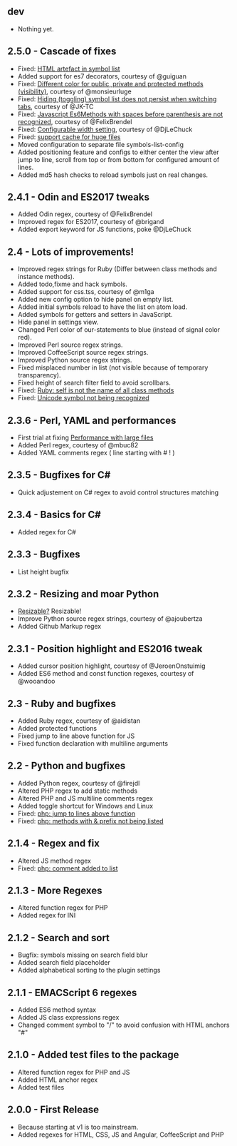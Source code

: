 ## dev
* Nothing yet.

## 2.5.0 - Cascade of fixes
* Fixed: [HTML artefact in symbol list](https://github.com/7ute/symbols-list/issues/57)
* Added support for es7 decorators, courtesy of @guiguan
* Fixed: [Different color for public, private and protected methods (visibility)](https://github.com/7ute/symbols-list/issues/54), courtesy of @monsieurluge
* Fixed: [Hiding (toggling) symbol list does not persist when switching tabs](https://github.com/7ute/symbols-list/issues/51), courtesy of @JK-TC
* Fixed: [Javascript Es6Methods with spaces before parenthesis are not recognized](https://github.com/7ute/symbols-list/issues/58), courtesy of @FelixBrendel
* Fixed: [Configurable width setting](https://github.com/7ute/symbols-list/issues/46), courtesy of @DjLeChuck
* Fixed: [support cache for huge files](https://github.com/7ute/symbols-list/issues/47)
* Moved configuration to separate file symbols-list-config
* Added positioning feature and configs to either center the view after jump to line, scroll from top or from bottom for configured amount of lines.
* Added md5 hash checks to reload symbols just on real changes.

## 2.4.1 - Odin and ES2017 tweaks
* Added Odin regex, courtesy of @FelixBrendel
* Improved regex for ES2017, courtesy of @brigand
* Added export keyword for JS functions, poke @DjLeChuck

## 2.4 - Lots of improvements!
* Improved regex strings for Ruby (Differ between class methods and instance methods).
* Added todo,fixme and hack symbols.
* Added support for css.tss, courtesy of @m1ga
* Added new config option to hide panel on empty list.
* Added initial symbols reload to have the list on atom load.
* Added symbols for getters and setters in JavaScript.
* Hide panel in settings view.
* Changed Perl color of our-statements to blue (instead of signal color red).
* Improved Perl source regex strings.
* Improved CoffeeScript source regex strings.
* Improved Python source regex strings.
* Fixed misplaced number in list (not visible because of temporary transparency).
* Fixed height of search filter field to avoid scrollbars.
* Fixed: [Ruby: self is not the name of all class methods](https://github.com/7ute/symbols-list/issues/26)
* Fixed: [Unicode symbol not being recognized](https://github.com/7ute/symbols-list/issues/28)

## 2.3.6 - Perl, YAML and performances
* First trial at fixing [Performance with large files](https://github.com/7ute/symbols-list/issues/36)
* Added Perl regex, courtesy of @mbuc82
* Added YAML comments regex ( line starting with # ! )

## 2.3.5 - Bugfixes for C#
* Quick adjustement on C# regex to avoid control structures matching

## 2.3.4 - Basics for C#
* Added regex for C#

## 2.3.3 - Bugfixes
* List height bugfix

## 2.3.2 - Resizing and moar Python
* [Resizable?](https://github.com/7ute/symbols-list/issues/19) Resizable!
* Improve Python source regex strings, courtesy of @ajoubertza
* Added Github Markup regex

## 2.3.1 - Position highlight and ES2016 tweak
* Added cursor position highlight, courtesy of @JeroenOnstuimig
* Added ES6 method and const function regexes, courtesy of @wooandoo

## 2.3 - Ruby and bugfixes
* Added Ruby regex, courtesy of @aidistan
* Added protected functions
* Fixed jump to line above function for JS
* Fixed function declaration with multiline arguments

## 2.2 - Python and bugfixes
* Added Python regex, courtesy of @firejdl
* Altered PHP regex to add static methods
* Altered PHP and JS multiline comments regex
* Added toggle shortcut for Windows and Linux
* Fixed: [php: jump to lines above function](https://github.com/7ute/symbols-list/issues/8)
* Fixed: [php: methods with & prefix not being listed](https://github.com/7ute/symbols-list/issues/9)

## 2.1.4 - Regex and fix
* Altered JS method regex
* Fixed: [php: comment added to list](https://github.com/7ute/symbols-list/issues/7)

## 2.1.3 - More Regexes
* Altered function regex for PHP
* Added regex for INI

## 2.1.2 - Search and sort
* Bugfix: symbols missing on search field blur
* Added search field placeholder
* Added alphabetical sorting to the plugin settings

## 2.1.1 - EMACScript 6 regexes
* Added ES6 method syntax
* Added JS class expressions regex
* Changed comment symbol to "/" to avoid confusion with HTML anchors "#"

## 2.1.0 - Added test files to the package
* Altered function regex for PHP and JS
* Added HTML anchor regex
* Added test files

## 2.0.0 - First Release
* Because starting at v1 is too mainstream.
* Added regexes for HTML, CSS, JS and Angular, CoffeeScript and PHP
